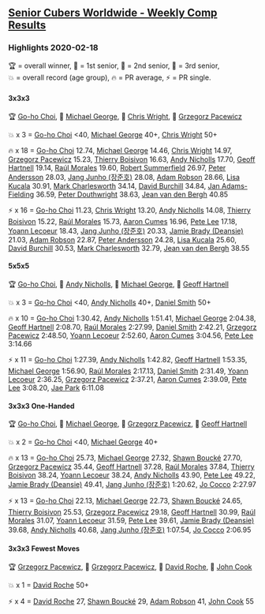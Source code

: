 <style>table {white-space: nowrap;}</style>

## [Senior Cubers Worldwide - Weekly Comp Results](/scw-comp/results/)
### Highlights 2020-02-18

<span style="white-space: nowrap;">🏆 = overall winner</span>, <span style="white-space: nowrap;">🥇 = 1st senior</span>, <span style="white-space: nowrap;">🥈 = 2nd senior</span>, <span style="white-space: nowrap;">🥉 = 3rd senior</span>, <span style="white-space: nowrap;">💥 = overall record (age group)</span>, <span style="white-space: nowrap;">🔥 = PR average</span>, <span style="white-space: nowrap;">⚡ = PR single</span>.

#### 3x3x3

🏆 [Go-ho Choi](../../persons/go_ho_choi/333.md), 🥇 [Michael George](../../persons/michael_george/333.md), 🥈 [Chris Wright](../../persons/chris_wright/333.md), 🥉 [Grzegorz Pacewicz](../../persons/grzegorz_pacewicz/333.md)

💥 x 3 = [Go-ho Choi](../../persons/go_ho_choi/333.md) <40, [Michael George](../../persons/michael_george/333.md) 40+, [Chris Wright](../../persons/chris_wright/333.md) 50+

🔥 x 18 = [Go-ho Choi](../../persons/go_ho_choi/333.md) 12.74, [Michael George](../../persons/michael_george/333.md) 14.46, [Chris Wright](../../persons/chris_wright/333.md) 14.97, [Grzegorz Pacewicz](../../persons/grzegorz_pacewicz/333.md) 15.23, [Thierry Boisivon](../../persons/thierry_boisivon/333.md) 16.63, [Andy Nicholls](../../persons/andy_nicholls/333.md) 17.70, [Geoff Hartnell](../../persons/geoff_hartnell/333.md) 19.14, [Raúl Morales](../../persons/raul_morales/333.md) 19.60, [Robert Summerfield](../../persons/robert_summerfield/333.md) 26.97, [Peter Andersson](../../persons/peter_andersson/333.md) 28.03, [Jang Junho (장준호)](../../persons/jang_junho/333.md) 28.08, [Adam Robson](../../persons/adam_robson/333.md) 28.66, [Lisa Kucala](../../persons/lisa_kucala/333.md) 30.91, [Mark Charlesworth](../../persons/mark_charlesworth/333.md) 34.14, [David Burchill](../../persons/david_burchill/333.md) 34.84, [Jan Adams-Fielding](../../persons/jan_adams_fielding/333.md) 36.59, [Peter Douthwright](../../persons/peter_douthwright/333.md) 38.63, [Jean van den Bergh](../../persons/jean_van_den_bergh/333.md) 40.85

⚡ x 16 = [Go-ho Choi](../../persons/go_ho_choi/333.md) 11.23, [Chris Wright](../../persons/chris_wright/333.md) 13.20, [Andy Nicholls](../../persons/andy_nicholls/333.md) 14.08, [Thierry Boisivon](../../persons/thierry_boisivon/333.md) 15.22, [Raúl Morales](../../persons/raul_morales/333.md) 15.73, [Aaron Cumes](../../persons/aaron_cumes/333.md) 16.96, [Pete Lee](../../persons/pete_lee/333.md) 17.18, [Yoann Lecoeur](../../persons/yoann_lecoeur/333.md) 18.43, [Jang Junho (장준호)](../../persons/jang_junho/333.md) 20.33, [Jamie Brady (Deansie)](../../persons/jamie_brady/333.md) 21.03, [Adam Robson](../../persons/adam_robson/333.md) 22.87, [Peter Andersson](../../persons/peter_andersson/333.md) 24.28, [Lisa Kucala](../../persons/lisa_kucala/333.md) 25.60, [David Burchill](../../persons/david_burchill/333.md) 30.53, [Mark Charlesworth](../../persons/mark_charlesworth/333.md) 32.79, [Jean van den Bergh](../../persons/jean_van_den_bergh/333.md) 38.55

#### 5x5x5

🏆 [Go-ho Choi](../../persons/go_ho_choi/555.md), 🥇 [Andy Nicholls](../../persons/andy_nicholls/555.md), 🥈 [Michael George](../../persons/michael_george/555.md), 🥉 [Geoff Hartnell](../../persons/geoff_hartnell/555.md)

💥 x 3 = [Go-ho Choi](../../persons/go_ho_choi/555.md) <40, [Andy Nicholls](../../persons/andy_nicholls/555.md) 40+, [Daniel Smith](../../persons/daniel_smith/555.md) 50+

🔥 x 10 = [Go-ho Choi](../../persons/go_ho_choi/555.md) 1:30.42, [Andy Nicholls](../../persons/andy_nicholls/555.md) 1:51.41, [Michael George](../../persons/michael_george/555.md) 2:04.38, [Geoff Hartnell](../../persons/geoff_hartnell/555.md) 2:08.70, [Raúl Morales](../../persons/raul_morales/555.md) 2:27.99, [Daniel Smith](../../persons/daniel_smith/555.md) 2:42.21, [Grzegorz Pacewicz](../../persons/grzegorz_pacewicz/555.md) 2:48.50, [Yoann Lecoeur](../../persons/yoann_lecoeur/555.md) 2:52.60, [Aaron Cumes](../../persons/aaron_cumes/555.md) 3:04.56, [Pete Lee](../../persons/pete_lee/555.md) 3:14.66

⚡ x 11 = [Go-ho Choi](../../persons/go_ho_choi/555.md) 1:27.39, [Andy Nicholls](../../persons/andy_nicholls/555.md) 1:42.82, [Geoff Hartnell](../../persons/geoff_hartnell/555.md) 1:53.35, [Michael George](../../persons/michael_george/555.md) 1:56.90, [Raúl Morales](../../persons/raul_morales/555.md) 2:17.13, [Daniel Smith](../../persons/daniel_smith/555.md) 2:31.49, [Yoann Lecoeur](../../persons/yoann_lecoeur/555.md) 2:36.25, [Grzegorz Pacewicz](../../persons/grzegorz_pacewicz/555.md) 2:37.21, [Aaron Cumes](../../persons/aaron_cumes/555.md) 2:39.09, [Pete Lee](../../persons/pete_lee/555.md) 3:08.20, [Jae Park](../../persons/jae_park/555.md) 6:11.08

#### 3x3x3 One-Handed

🏆 [Go-ho Choi](../../persons/go_ho_choi/333oh.md), 🥇 [Michael George](../../persons/michael_george/333oh.md), 🥈 [Grzegorz Pacewicz](../../persons/grzegorz_pacewicz/333oh.md), 🥉 [Geoff Hartnell](../../persons/geoff_hartnell/333oh.md)

💥 x 2 = [Go-ho Choi](../../persons/go_ho_choi/333oh.md) <40, [Michael George](../../persons/michael_george/333oh.md) 40+

🔥 x 13 = [Go-ho Choi](../../persons/go_ho_choi/333oh.md) 25.73, [Michael George](../../persons/michael_george/333oh.md) 27.32, [Shawn Boucké](../../persons/shawn_boucke/333oh.md) 27.70, [Grzegorz Pacewicz](../../persons/grzegorz_pacewicz/333oh.md) 35.44, [Geoff Hartnell](../../persons/geoff_hartnell/333oh.md) 37.28, [Raúl Morales](../../persons/raul_morales/333oh.md) 37.84, [Thierry Boisivon](../../persons/thierry_boisivon/333oh.md) 38.24, [Yoann Lecoeur](../../persons/yoann_lecoeur/333oh.md) 38.24, [Andy Nicholls](../../persons/andy_nicholls/333oh.md) 43.90, [Pete Lee](../../persons/pete_lee/333oh.md) 49.22, [Jamie Brady (Deansie)](../../persons/jamie_brady/333oh.md) 49.41, [Jang Junho (장준호)](../../persons/jang_junho/333oh.md) 1:20.62, [Jo Cocco](../../persons/jo_cocco/333oh.md) 2:27.97

⚡ x 13 = [Go-ho Choi](../../persons/go_ho_choi/333oh.md) 22.13, [Michael George](../../persons/michael_george/333oh.md) 22.73, [Shawn Boucké](../../persons/shawn_boucke/333oh.md) 24.65, [Thierry Boisivon](../../persons/thierry_boisivon/333oh.md) 25.53, [Grzegorz Pacewicz](../../persons/grzegorz_pacewicz/333oh.md) 29.18, [Geoff Hartnell](../../persons/geoff_hartnell/333oh.md) 30.99, [Raúl Morales](../../persons/raul_morales/333oh.md) 31.07, [Yoann Lecoeur](../../persons/yoann_lecoeur/333oh.md) 31.59, [Pete Lee](../../persons/pete_lee/333oh.md) 39.61, [Jamie Brady (Deansie)](../../persons/jamie_brady/333oh.md) 39.68, [Andy Nicholls](../../persons/andy_nicholls/333oh.md) 40.68, [Jang Junho (장준호)](../../persons/jang_junho/333oh.md) 1:07.54, [Jo Cocco](../../persons/jo_cocco/333oh.md) 2:06.95

#### 3x3x3 Fewest Moves

🏆 [Grzegorz Pacewicz](../../persons/grzegorz_pacewicz/333fm.md), 🥇 [Grzegorz Pacewicz](../../persons/grzegorz_pacewicz/333fm.md), 🥈 [David Roche](../../persons/david_roche/333fm.md), 🥉 [John Cook](../../persons/john_cook/333fm.md)

💥 x 1 = [David Roche](../../persons/david_roche/333fm.md) 50+

⚡ x 4 = [David Roche](../../persons/david_roche/333fm.md) 27, [Shawn Boucké](../../persons/shawn_boucke/333fm.md) 29, [Adam Robson](../../persons/adam_robson/333fm.md) 41, [John Cook](../../persons/john_cook/333fm.md) 55


<!-- Global site tag (gtag.js) - Google Analytics -->
<script async src="https://www.googletagmanager.com/gtag/js?id=UA-86348435-3"></script>
<script>window.dataLayer = window.dataLayer || []; function gtag() {dataLayer.push(arguments);} gtag('js', new Date()); gtag('config', 'UA-86348435-3');</script>
